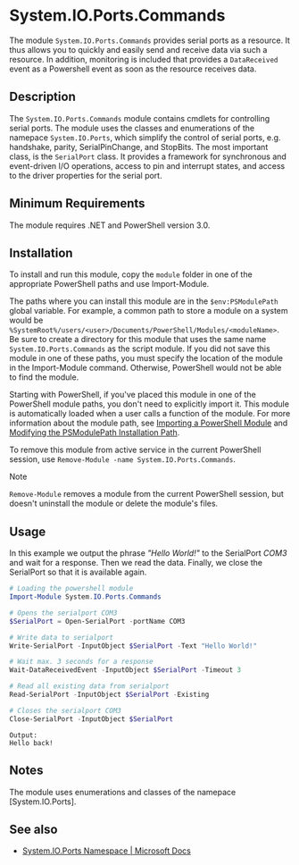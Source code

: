 # System.IO.Ports.Commands
The module `System.IO.Ports.Commands` provides serial ports as a resource. It thus allows you to quickly and easily send and receive data via such a resource. In addition, monitoring is included that provides a `DataReceived` event as a Powershell event as soon as the resource receives data.

## Description

The `System.IO.Ports.Commands` module contains cmdlets for controlling serial ports. The module uses the classes and enumerations of the namepace `System.IO.Ports`, which simplify the control of serial ports, e.g. handshake, parity, SerialPinChange, and StopBits. The most important class, is the `SerialPort` class. It provides a framework for synchronous and event-driven I/O operations, access to pin and interrupt states, and access to the driver properties for the serial port.

## Minimum Requirements

The module requires .NET and PowerShell version 3.0.

## Installation

To install and run this module, copy the `module` folder in one of the appropriate PowerShell paths and use Import-Module.

The paths where you can install this module are in the `$env:PSModulePath` global variable. For example, a common path to store a module on a system would be `%SystemRoot%/users/<user>/Documents/PowerShell/Modules/<moduleName>`. Be sure to create a directory for this module that uses the same name `System.IO.Ports.Commands` as the script module. If you did not save this module in one of these paths, you must specify the location of the module in the Import-Module command. Otherwise, PowerShell would not be able to find the module.

Starting with PowerShell, if you've placed this module in one of the PowerShell module paths, you don't need to explicitly import it. This module is automatically loaded when a user calls a function of the module. For more information about the module path, see [Importing a PowerShell Module](https://docs.microsoft.com/en-us/powershell/scripting/developer/module/importing-a-powershell-module?view=powershell-7.1) and [Modifying the PSModulePath Installation Path](https://docs.microsoft.com/en-us/powershell/scripting/developer/module/modifying-the-psmodulepath-installation-path?view=powershell-7.1).

To remove this module from active service in the current PowerShell session, use `Remove-Module -name System.IO.Ports.Commands`.

> [!Note]
> `Remove-Module` removes a module from the current PowerShell session, but doesn't uninstall the module or delete the module's files.

## Usage

In this example we output the phrase *"Hello World!"* to the SerialPort *COM3* and wait for a response. Then we read the data. Finally, we close the SerialPort so that it is available again.

```PowerShell
# Loading the powershell module
Import-Module System.IO.Ports.Commands

# Opens the serialport COM3
$SerialPort = Open-SerialPort -portName COM3

# Write data to serialport
Write-SerialPort -InputObject $SerialPort -Text "Hello World!"

# Wait max. 3 seconds for a response
Wait-DataReceivedEvent -InputObject $SerialPort -Timeout 3

# Read all existing data from serialport
Read-SerialPort -InputObject $SerialPort -Existing

# Closes the serialport COM3
Close-SerialPort -InputObject $SerialPort
```

```Output
Output:
Hello back!
```

## Notes
The module uses enumerations and classes of the namepace [System.IO.Ports].

## See also
- [System.IO.Ports Namespace | Microsoft Docs](https://docs.microsoft.com/en-us/dotnet/api/system.io.ports?view=netframework-4.8)